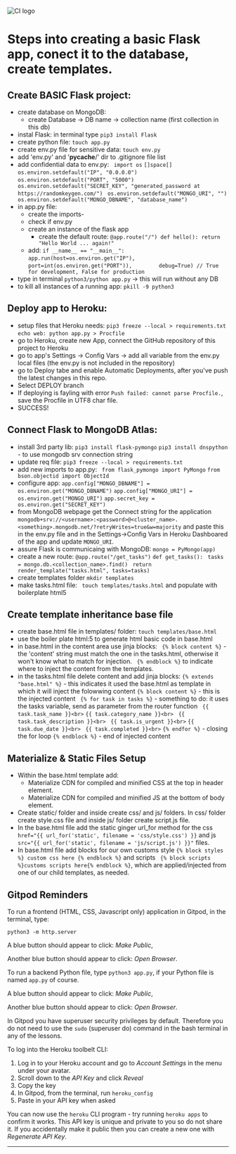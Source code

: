 ![CI logo](https://codeinstitute.s3.amazonaws.com/fullstack/ci_logo_small.png)

# Steps into creating a basic Flask app, conect it to the database, create templates.
## **Create BASIC Flask project:**
- create database on MongoDB:
    - create Database -> DB name -> collection name (first collection in this db)
- instal Flask: in terminal type ``` pip3 install Flask ```
- create python file: ``` touch app.py ```
- create env.py file for sensitive data: ```touch env.py ```
- add 'env.py' and '__pycache__/' dir to .gitignore file list
- add confidential data to env.py:
    ``` import os```
    ``` []space[] ```
    ``` os.environ.setdefault("IP", "0.0.0.0")```
    ``` os.environ.setdefault("PORT", "5000")```
    ``` os.environ.setdefault("SECRET_KEY", "generated_password at https://randomkeygen.com/")```
    ``` os.environ.setdefault("MONGO_URI", "")```
    ``` os.environ.setdefault("MONGO_DBNAME", "database_name")```
- in app.py file:
    - create the imports-
    - check if env.py
    - create an instance of the flask app
        - create the default route:  ``` @app.route("/")
                                         def hello():
                                            return "Hello World ... again!"
                                    ```
    - add: ``` if __name__ == "__main__":   ```
             ```   app.run(host=os.environ.get("IP"),```
                 ```       port=int(os.environ.get("PORT")),```
                ```        debug=True) // True for development, False for production```
- type in terminal ``` python3/python app.py ``` -> this will run without any DB
- to kill all instances of a running app: ``` pkill -9 python3 ```

## **Deploy app to Heroku:**
- setup files that Heroku needs:
    ``` pip3 freeze --local > requirements.txt ```
    ``` echo web: python app.py > Procfile ```
- go to Heroku, create new App, connect the GitHub repository of this project to Heroku
- go to app's Settings -> Config Vars -> add all variable from the env.py local files (the env.py is not included in the repository)
- go to Deploy tabe and enable Automatic Deployments, after you've push the latest changes in this repo.
- Select DEPLOY branch
- If deploying is fayling with error ``` Push failed: cannot parse Procfile. ```, save the Procfile in UTF8 char file.
- SUCCESS!

## **Connect Flask to MongoDB Atlas:**
- install 3rd party lib:
    ``` pip3 install flask-pymongo ```
    ``` pip3 install dnspython ``` - to use mongodb srv connection string
- update req file: ``` pip3 freeze --local > requirements.txt ```
- add new imports to app.py:
    ``` from flask_pymongo import PyMongo```
    ```from bson.objectid import ObjectId```
- configure app:
    ```app.config["MONGO_DBNAME"] = os.environ.get("MONGO_DBNAME")```
    ```app.config["MONGO_URI"] = os.environ.get("MONGO_URI")```
    ```app.secret_key = os.environ.get("SECRET_KEY")```
- from MongoDB webpage get the Connect string for the application ```mongodb+srv://<username>:<password>@<cluster_name>.<something>.mongodb.net/?retryWrites=true&w=majority``` and paste this in the env.py file and in the Settings->Config Vars in Heroku Dashboared of the app and update ```MONGO_URI```.
- assure Flask is communicaing with MongoDB: 
    ```mongo = PyMongo(app)```
- create a new route:
    ```@app.route("/get_tasks")```
    ```def get_tasks():```
    ``` tasks = mongo.db.<collection_name>.find()```
    ``` return render_template("tasks.html", tasks=tasks)```
- create templates folder ```mkdir templates```
- make tasks.html file: ``` touch templates/tasks.html``` and populate with boilerplate html5

## **Create template inheritance base file**
- create base.html file in templates/ folder: ```touch templates/base.html```
- use the boiler plate html:5 to generate html basic code in base.html
- in base.html in the content area use jinja blocks:
    ``` {% block content %}``` - the 'content' string must match the one in the tasks.html, otherwise it won't know what to match for injection.
    ``` {% endblock %}``` to indicate where to inject the content from the templates.
- in the tasks.html file delete content and add jinja blocks:
        ```{% extends "base.html" %}``` - this indicates it used the base.html as template in which it will inject the folowwing content
        ```{% block content %}``` - this is the injected content
           ``` {% for task in tasks %}``` - something to do: it uses the tasks variable, send as parameter from the router function
               ``` {{ task.task_name }}<br>```
                ```{{ task.category_name }}<br>```
               ``` {{ task.task_description }}<br>```
               ``` {{ task.is_urgent }}<br>```
                ```{{ task.due_date }}<br>```
               ``` {{ task.completed }}<br>```
            ```{% endfor %}``` - closing the for loop
        ```{% endblock %}``` - end of injected content

## **Materialize & Static Files Setup**
- Within the base.html template add:
    - Materialize CDN for compiled and minified CSS at the top in header element.
    - Materialize CDN for compiled and minified JS at the bottom of body element.
- Create static/ folder and inside create css/ and js/ folders. In css/ folder create style.css file and inside js/ folder create script.js file.
- In the base.html file add the static ginger url_for method for the css ``` href="{{ url_for('static', filename = 'css/style.css') }} ``` and js ``` src="{{ url_for('static', filename = 'js/script.js') }}" ``` files.
- In base.html file add blocks for our own customs style ```{% block styles %} custom css here {% endblock %}``` and scripts ``` {% block scripts %}customs scripts here{% endblock %}```, which are applied/injected from one of our child templates, as needed.


## Gitpod Reminders

To run a frontend (HTML, CSS, Javascript only) application in Gitpod, in the terminal, type:

`python3 -m http.server`

A blue button should appear to click: _Make Public_,

Another blue button should appear to click: _Open Browser_.

To run a backend Python file, type `python3 app.py`, if your Python file is named `app.py` of course.

A blue button should appear to click: _Make Public_,

Another blue button should appear to click: _Open Browser_.

In Gitpod you have superuser security privileges by default. Therefore you do not need to use the `sudo` (superuser do) command in the bash terminal in any of the lessons.

To log into the Heroku toolbelt CLI:

1. Log in to your Heroku account and go to *Account Settings* in the menu under your avatar.
2. Scroll down to the *API Key* and click *Reveal*
3. Copy the key
4. In Gitpod, from the terminal, run `heroku_config`
5. Paste in your API key when asked

You can now use the `heroku` CLI program - try running `heroku apps` to confirm it works. This API key is unique and private to you so do not share it. If you accidentally make it public then you can create a new one with _Regenerate API Key_.

------

